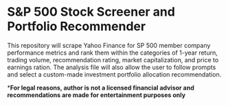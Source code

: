 # S&P 500 Stock Screener and Portfolio Recommender
This repository will scrape Yahoo Finance for SP 500 member company performance metrics and rank them within the categories of 1-year return, trading volume, recommendation rating, market capitalization, and price to earnings ration. The analysis file will also allow the user to follow prompts and select a custom-made investment portfolio allocation recommendation. 


*******For legal reasons, author is not a licensed financial advisor and recommendations are made for entertainment purposes only******
